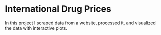 # International Drug Prices

In this project I scraped data from a website, processed it, and visualized the data with interactive plots.
